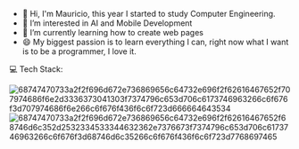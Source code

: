 - 👋 Hi, I'm Mauricio, this year I started to study Computer Engineering. 
- 👀 I’m interested in AI and Mobile Development
- 🌱 I’m currently learning how to create web pages
- 😄 My biggest passion is to learn everything I can, right now what I want is to be a programmer, I love it.

💻 Tech Stack:

![68747470733a2f2f696d672e736869656c64732e696f2f62616467652f707974686f6e2d3336373041303f7374796c653d706c6173746963266c6f676f3d707974686f6e266c6f676f436f6c6f723d666664643534](https://github.com/user-attachments/assets/1fd7e412-c9d7-455c-9c01-f200c8fd16e2) ![68747470733a2f2f696d672e736869656c64732e696f2f62616467652f68746d6c352d2532334533344632362e7376673f7374796c653d706c6173746963266c6f676f3d68746d6c35266c6f676f436f6c6f723d7768697465](https://github.com/user-attachments/assets/b8ea4266-7124-4460-a114-1ce2f2d21282)

<!---
Maurixn/Maurixn is a ✨ special ✨ repository because its `README.md` (this file) appears on your GitHub profile.
You can click the Preview link to take a look at your changes.
--->
